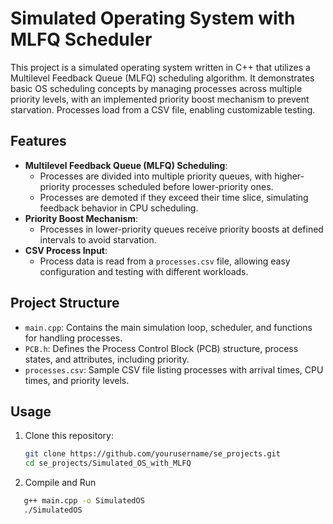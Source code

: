 # Simulated Operating System with MLFQ Scheduler

This project is a simulated operating system written in C++ that utilizes a Multilevel Feedback Queue (MLFQ) scheduling algorithm. It demonstrates basic OS scheduling concepts by managing processes across multiple priority levels, with an implemented priority boost mechanism to prevent starvation. Processes load from a CSV file, enabling customizable testing.

## Features

- **Multilevel Feedback Queue (MLFQ) Scheduling**: 
  - Processes are divided into multiple priority queues, with higher-priority processes scheduled before lower-priority ones.
  - Processes are demoted if they exceed their time slice, simulating feedback behavior in CPU scheduling.
- **Priority Boost Mechanism**: 
  - Processes in lower-priority queues receive priority boosts at defined intervals to avoid starvation.
- **CSV Process Input**: 
  - Process data is read from a `processes.csv` file, allowing easy configuration and testing with different workloads.

## Project Structure

- `main.cpp`: Contains the main simulation loop, scheduler, and functions for handling processes.
- `PCB.h`: Defines the Process Control Block (PCB) structure, process states, and attributes, including priority.
- `processes.csv`: Sample CSV file listing processes with arrival times, CPU times, and priority levels.

## Usage

1. Clone this repository:
   ```bash
   git clone https://github.com/yourusername/se_projects.git
   cd se_projects/Simulated_OS_with_MLFQ
 2. Compile and Run  
```bash
   g++ main.cpp -o SimulatedOS
   ./SimulatedOS

